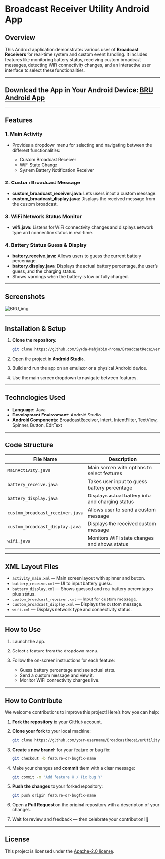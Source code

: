 # Broadcast Receiver Utility Android App

## Overview

This Android application demonstrates various uses of **Broadcast Receivers** for real-time system and custom event handling. It includes features like monitoring battery status, receiving custom broadcast messages, detecting WiFi connectivity changes, and an interactive user interface to select these functionalities.

---

## Download the App in Your Android Device: [BRU Android App](https://drive.google.com/file/d/1NKDIp6HtN8nLOrOxOcSv1uDgMlalkIL9/view?usp=sharing)
---

## Features

### 1. Main Activity

* Provides a dropdown menu for selecting and navigating between the different functionalities:

  * Custom Broadcast Receiver
  * WiFi State Change
  * System Battery Notification Receiver


### 2. Custom Broadcast Message

* **custom\_broadcast\_receiver.java:** Lets users input a custom message.
* **custom\_broadcast\_display.java:** Displays the received message from the custom broadcast.

### 3. WiFi Network Status Monitor

* **wifi.java:** Listens for WiFi connectivity changes and displays network type and connection status in real-time.

### 4. Battery Status Guess & Display

* **battery\_receive.java:** Allows users to guess the current battery percentage.
* **battery\_display.java:** Displays the actual battery percentage, the user’s guess, and the charging status.
* Shows warnings when the battery is low or fully charged.

---

## Screenshots

![BRU_img](https://github.com/user-attachments/assets/2b30b289-1d01-4e09-aa6f-8cfda7d06383)


---

## Installation & Setup

1. **Clone the repository:**

   ```bash
   git clone https://github.com/Syeda-Mahjabin-Proma/BroadcastReceiverUtility.git
   ```
2. Open the project in **Android Studio**.
3. Build and run the app on an emulator or a physical Android device.
4. Use the main screen dropdown to navigate between features.

---

## Technologies Used

* **Language:** Java
* **Development Environment:** Android Studio
* **Android Components:** BroadcastReceiver, Intent, IntentFilter, TextView, Spinner, Button, EditText

---

## Code Structure

| File Name                        | Description                                      |
| -------------------------------- | ------------------------------------------------ |
| `MainActivity.java`              | Main screen with options to select features      |
| `battery_receive.java`           | Takes user input to guess battery percentage     |
| `battery_display.java`           | Displays actual battery info and charging status |
| `custom_broadcast_receiver.java` | Allows user to send a custom message             |
| `custom_broadcast_display.java`  | Displays the received custom message             |
| `wifi.java`                      | Monitors WiFi state changes and shows status     |

---

## XML Layout Files

* `activity_main.xml` — Main screen layout with spinner and button.
* `battery_receive.xml` — UI to input battery guess.
* `battery_display.xml` — Shows guessed and real battery percentages plus status.
* `custom_broadcast_receiver.xml` — Input for custom message.
* `custom_broadcast_display.xml` — Displays the custom message.
* `wifi.xml` — Displays network type and connectivity status.

---

## How to Use

1. Launch the app.
2. Select a feature from the dropdown menu.
3. Follow the on-screen instructions for each feature:

   * Guess battery percentage and see actual stats.
   * Send a custom message and view it.
   * Monitor WiFi connectivity changes live.

---

## How to Contribute

We welcome contributions to improve this project! Here’s how you can help:

1. **Fork the repository** to your GitHub account.
2. **Clone your fork** to your local machine:

   ```bash
   git clone https://github.com/your-username/BroadcastReceiverUtility.git
   ```
3. **Create a new branch** for your feature or bug fix:

   ```bash
   git checkout -b feature-or-bugfix-name
   ```
4. Make your changes and **commit** them with a clear message:

   ```bash
   git commit -m "Add feature X / Fix bug Y"
   ```
5. **Push the changes** to your forked repository:

   ```bash
   git push origin feature-or-bugfix-name
   ```
6. Open a **Pull Request** on the original repository with a description of your changes.
7. Wait for review and feedback — then celebrate your contribution! 🎉

---

## License

This project is licensed under the [Apache-2.0 license](https://www.apache.org/licenses/).

